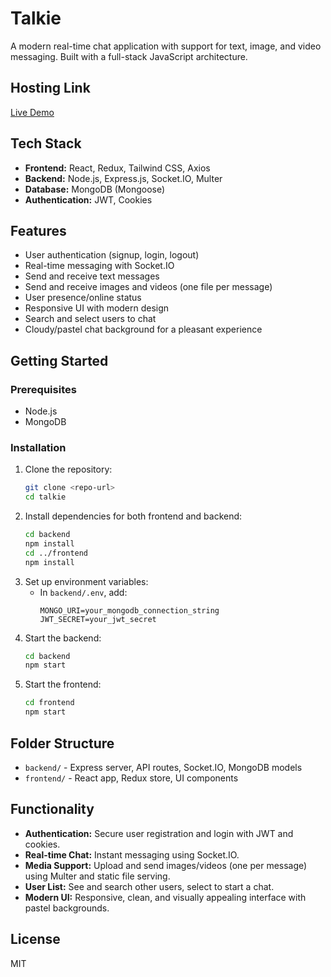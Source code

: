 # Talkie

A modern real-time chat application with support for text, image, and video messaging. Built with a full-stack JavaScript architecture.

## Hosting Link

[Live Demo]()

## Tech Stack

- **Frontend:** React, Redux, Tailwind CSS, Axios
- **Backend:** Node.js, Express.js, Socket.IO, Multer
- **Database:** MongoDB (Mongoose)
- **Authentication:** JWT, Cookies

## Features

- User authentication (signup, login, logout)
- Real-time messaging with Socket.IO
- Send and receive text messages
- Send and receive images and videos (one file per message)
- User presence/online status
- Responsive UI with modern design
- Search and select users to chat
- Cloudy/pastel chat background for a pleasant experience

## Getting Started

### Prerequisites
- Node.js
- MongoDB

### Installation

1. Clone the repository:
   ```sh
   git clone <repo-url>
   cd talkie
   ```
2. Install dependencies for both frontend and backend:
   ```sh
   cd backend
   npm install
   cd ../frontend
   npm install
   ```
3. Set up environment variables:
   - In `backend/.env`, add:
     ```
     MONGO_URI=your_mongodb_connection_string
     JWT_SECRET=your_jwt_secret
     ```
4. Start the backend:
   ```sh
   cd backend
   npm start
   ```
5. Start the frontend:
   ```sh
   cd frontend
   npm start
   ```

## Folder Structure

- `backend/` - Express server, API routes, Socket.IO, MongoDB models
- `frontend/` - React app, Redux store, UI components

## Functionality

- **Authentication:** Secure user registration and login with JWT and cookies.
- **Real-time Chat:** Instant messaging using Socket.IO.
- **Media Support:** Upload and send images/videos (one per message) using Multer and static file serving.
- **User List:** See and search other users, select to start a chat.
- **Modern UI:** Responsive, clean, and visually appealing interface with pastel backgrounds.

## License

MIT
